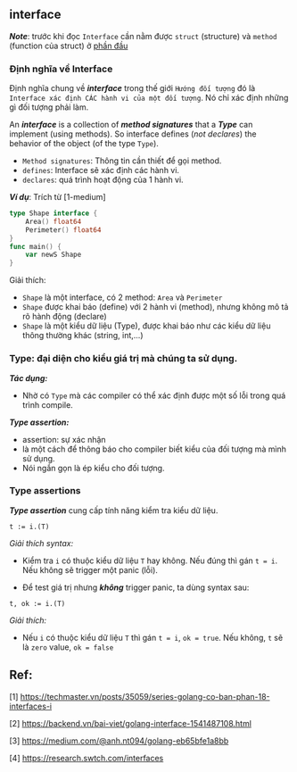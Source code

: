 ## interface

***Note***: trước khi đọc `Interface` cần nằm được `struct` (structure) và `method` (function của struct) ở [phần đầu](https://github.com/mtchuyen/Golang-Tips/tree/master/Golang-basic#method)

### Định nghĩa về Interface

Định nghĩa chung về ***interface*** trong thế giới `Hướng đối tượng` đó là `Interface xác định CÁC hành vi của một đối tượng`. Nó chỉ xác định những gì đối tượng phải làm. 

An ***interface*** is a collection of ***method signatures*** that a ***Type*** can implement (using methods). So interface defines (*not declares*) the behavior of the object (of the type `Type`).
- `Method signatures`: Thông tin cần thiết để gọi method.
- `defines`: Interface sẽ xác định các hành vi.
- `declares`: quá trình hoạt động của 1 hành vi.

***Ví dụ***: Trích từ [1-medium]

```go
type Shape interface {
	Area() float64
	Perimeter() float64
}
func main() {
	var newS Shape 
}
```
Giải thích:
- `Shape` là một interface, có 2 method: `Area` và `Perimeter`
- `Shape` được khai báo (define) với 2 hành vi (method), nhưng không mô tả rõ hành động (declare)
- `Shape` là một kiểu dữ liệu (Type), được khai báo như các kiểu dữ liệu thông thường khác (string, int,...)

### Type: đại diện cho kiểu giá trị mà chúng ta sử dụng. 

***Tác dụng:***

- Nhờ có `Type` mà các compiler có thể xác định được một số lỗi trong quá trình compile.

***Type assertion:***

- assertion: sự xác nhận
- là một cách để thông báo cho compiler biết kiểu của đối tượng mà mình sử dụng.
- Nói ngắn gọn là ép kiểu cho đối tượng.


### Type assertions

***Type assertion*** cung cấp tính năng kiểm tra kiểu dữ liệu.

```
t := i.(T)
```
*Giải thích syntax:*

- Kiểm tra `i` có thuộc kiểu dữ liệu `T` hay không. Nếu đúng thì gán `t = i`. Nếu không sẽ trigger một panic (lỗi).

- Để test giá trị nhưng ***không*** trigger panic, ta dùng syntax sau:

```
t, ok := i.(T)
```
*Giải thích:*
- Nếu `i` có thuộc kiểu dữ liệu `T` thì gán `t = i`, `ok = true`. Nếu không, `t` sẽ là `zero` value, `ok = false`


## Ref:

[1] https://techmaster.vn/posts/35059/series-golang-co-ban-phan-18-interfaces-i

[2] https://backend.vn/bai-viet/golang-interface-1541487108.html

[3] https://medium.com/@anh.nt094/golang-eb65bfe1a8bb

[4] https://research.swtch.com/interfaces

